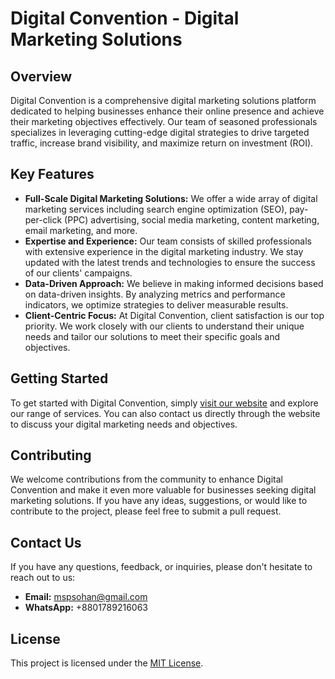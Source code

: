 # Digital Convention - Digital Marketing Solutions

## Overview

Digital Convention is a comprehensive digital marketing solutions platform dedicated to helping businesses enhance their online presence and achieve their marketing objectives effectively. Our team of seasoned professionals specializes in leveraging cutting-edge digital strategies to drive targeted traffic, increase brand visibility, and maximize return on investment (ROI).

## Key Features

-  **Full-Scale Digital Marketing Solutions:** We offer a wide array of digital marketing services including search engine optimization (SEO), pay-per-click (PPC) advertising, social media marketing, content marketing, email marketing, and more.
-  **Expertise and Experience:** Our team consists of skilled professionals with extensive experience in the digital marketing industry. We stay updated with the latest trends and technologies to ensure the success of our clients' campaigns.
-  **Data-Driven Approach:** We believe in making informed decisions based on data-driven insights. By analyzing metrics and performance indicators, we optimize strategies to deliver measurable results.
-  **Client-Centric Focus:** At Digital Convention, client satisfaction is our top priority. We work closely with our clients to understand their unique needs and tailor our solutions to meet their specific goals and objectives.

## Getting Started

To get started with Digital Convention, simply [visit our website](https://digi-cove.netlify.app) and explore our range of services. You can also contact us directly through the website to discuss your digital marketing needs and objectives.

## Contributing

We welcome contributions from the community to enhance Digital Convention and make it even more valuable for businesses seeking digital marketing solutions. If you have any ideas, suggestions, or would like to contribute to the project, please feel free to submit a pull request.

## Contact Us

If you have any questions, feedback, or inquiries, please don't hesitate to reach out to us:

-  **Email:** mspsohan@gmail.com
-  **WhatsApp:** +8801789216063

## License

This project is licensed under the [MIT License](LICENSE).
